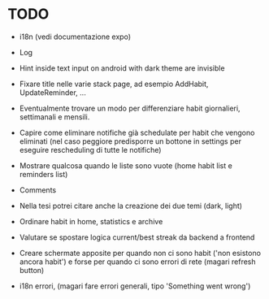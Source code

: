 # TODO

- i18n (vedi documentazione expo)
- Log
- Hint inside text input on android with dark theme are invisible
- Fixare title nelle varie stack page, ad esempio AddHabit, UpdateReminder, ...
- Eventualmente trovare un modo per differenziare habit giornalieri, settimanali e mensili.

- Capire come eliminare notifiche già schedulate per habit che vengono eliminati (nel caso peggiore
predisporre un bottone in settings per eseguire rescheduling di tutte le notifiche)

- Mostrare qualcosa quando le liste sono vuote (home habit list e reminders list)

- Comments

- Nella tesi potrei citare anche la creazione dei due temi (dark, light)

- Ordinare habit in home, statistics e archive

- Valutare se spostare logica current/best streak da backend a frontend

- Creare schermate apposite per quando non ci sono habit ('non esistono ancora habit') e forse per
quando ci sono errori di rete (magari refresh button)

- i18n errori, (magari fare errori generali, tipo 'Something went wrong')
